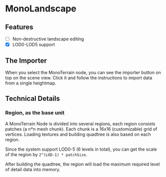 # MonoLandscape

## Features
- [ ] Non-destructive landscape editing
- [x] LOD0-LOD5 support

## The Importer
When you select the MonoTerrain node, you can see the
importer button on top on the scene view. Click it and
follow the instructions to import data from a single heightmap.

## Technical Details
### Region, as the base unit
A MonoTerrain Node is divided into several regions, each region consists patches (a n*n mesh chunk). Each chunk is a 16x16 (customizable) grid of vertices.
Loading textures and building quadtree is also based on each region.

Since the system support LOD0-5 (6 levels in total), you can get
the scale of the region by `2^(LOD-1) * patchSize`.

After building the quadtree, the region will load the maximum required level of
detail data into memory.